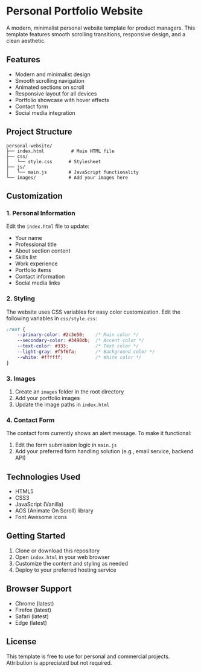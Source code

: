 # Personal Portfolio Website

A modern, minimalist personal website template for product managers. This template features smooth scrolling transitions, responsive design, and a clean aesthetic.

## Features

- Modern and minimalist design
- Smooth scrolling navigation
- Animated sections on scroll
- Responsive layout for all devices
- Portfolio showcase with hover effects
- Contact form
- Social media integration

## Project Structure

```
personal-website/
├── index.html          # Main HTML file
├── css/
│   └── style.css      # Stylesheet
├── js/
│   └── main.js        # JavaScript functionality
└── images/            # Add your images here
```

## Customization

### 1. Personal Information
Edit the `index.html` file to update:
- Your name
- Professional title
- About section content
- Skills list
- Work experience
- Portfolio items
- Contact information
- Social media links

### 2. Styling
The website uses CSS variables for easy color customization. Edit the following variables in `css/style.css`:
```css
:root {
    --primary-color: #2c3e50;    /* Main color */
    --secondary-color: #3498db;  /* Accent color */
    --text-color: #333;          /* Text color */
    --light-gray: #f5f6fa;       /* Background color */
    --white: #ffffff;            /* White color */
}
```

### 3. Images
1. Create an `images` folder in the root directory
2. Add your portfolio images
3. Update the image paths in `index.html`

### 4. Contact Form
The contact form currently shows an alert message. To make it functional:
1. Edit the form submission logic in `main.js`
2. Add your preferred form handling solution (e.g., email service, backend API)

## Technologies Used

- HTML5
- CSS3
- JavaScript (Vanilla)
- AOS (Animate On Scroll) library
- Font Awesome icons

## Getting Started

1. Clone or download this repository
2. Open `index.html` in your web browser
3. Customize the content and styling as needed
4. Deploy to your preferred hosting service

## Browser Support

- Chrome (latest)
- Firefox (latest)
- Safari (latest)
- Edge (latest)

## License

This template is free to use for personal and commercial projects. Attribution is appreciated but not required. 